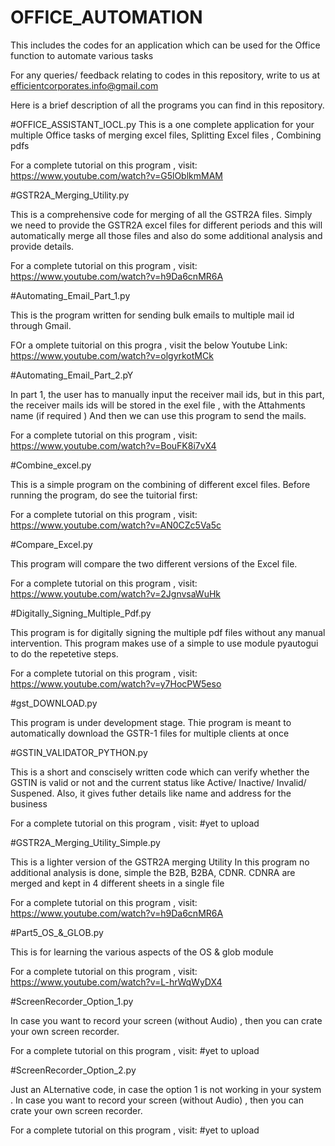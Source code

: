 # OFFICE_AUTOMATION
This includes the codes for an application which can be used for the Office function to automate various tasks

For any queries/ feedback relating to codes in this repository, write to us at efficientcorporates.info@gmail.com

Here is a brief description of all the programs you can find in this repository.


#OFFICE_ASSISTANT_IOCL.py
This is a one complete application for your multiple Office tasks of merging excel files, Splitting Excel files , Combining pdfs 

For a complete tutorial on this program , visit:
https://www.youtube.com/watch?v=G5lOblkmMAM



#GSTR2A_Merging_Utility.py

This is a comprehensive code for merging of all the GSTR2A files. Simply we need to provide the GSTR2A excel files for different periods and this will automatically merge all those files and also do some additional analysis and provide details.

For a complete tutorial on this program , visit:
https://www.youtube.com/watch?v=h9Da6cnMR6A



#Automating_Email_Part_1.py

This is the program written for sending bulk emails to multiple mail id through Gmail.

FOr a omplete tuitorial on this progra , visit the below Youtube Link:
https://www.youtube.com/watch?v=olgyrkotMCk



#Automating_Email_Part_2.pY

In part 1, the user has to manually input the receiver mail ids, but in this part, the receiver mails ids will be stored in the exel file , with the Attahments name (if required )
And then we can use this program to send the mails.

For a complete tutorial on this program , visit:
https://www.youtube.com/watch?v=BouFK8i7vX4



#Combine_excel.py

This is a simple program on the combining of different excel files. Before running the program, do see the tuitorial first:

For a complete tutorial on this program , visit:
https://www.youtube.com/watch?v=AN0CZc5Va5c



#Compare_Excel.py

This program will compare the two different versions of the Excel file. 

For a complete tutorial on this program , visit:
https://www.youtube.com/watch?v=2JgnvsaWuHk



#Digitally_Signing_Multiple_Pdf.py

This program is for digitally signing the multiple pdf files without any manual intervention. This program makes use of a simple to use module pyautogui to do the repetetive steps.

For a complete tutorial on this program , visit:
https://www.youtube.com/watch?v=y7HocPW5eso



#gst_DOWNLOAD.py

This program is under development stage. Thie program is meant to automatically download the GSTR-1 files for multiple clients at once



#GSTIN_VALIDATOR_PYTHON.py

This is a short and conscisely written code which can verify whether the GSTIN is valid or not and the current status like Active/ Inactive/ Invalid/ Suspened. Also, it gives futher details like name and address for the business


For a complete tutorial on this program , visit:
#yet to upload



#GSTR2A_Merging_Utility_Simple.py

This is a lighter version of the GSTR2A merging Utility In this program no additional analysis is done, simple the B2B, B2BA, CDNR. CDNRA are merged and kept in 4 different sheets in a single file

For a complete tutorial on this program , visit:
https://www.youtube.com/watch?v=h9Da6cnMR6A



#Part5_OS_&_GLOB.py

This is for learning the various aspects of the OS & glob module

For a complete tutorial on this program , visit:
https://www.youtube.com/watch?v=L-hrWqWyDX4



#ScreenRecorder_Option_1.py

In case you want to record your screen (without Audio) , then you can crate your own screen recorder.

For a complete tutorial on this program , visit:
#yet to upload



#ScreenRecorder_Option_2.py

Just an ALternative code, in case the option 1 is not working in your system . In case you want to record your screen (without Audio) , then you can crate your own screen recorder.

For a complete tutorial on this program , visit:
#yet to upload

